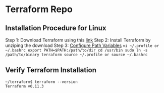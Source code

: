 # Terraform Repo

## Installation Procedure for Linux

Step 1: Download Terraform using this [link](https://www.terraform.io/downloads.html)
Step 2: Install Terraform by unziping the download
Step 3: [Configure Path Variables](https://stackoverflow.com/questions/14637979/how-to-permanently-set-path-on-linux-unix)
         ```
         vi ~/.profile or ~/.bashrc
         export PATH=$PATH:/path/to/dir
         cd /usr/bin
         sudo ln -s /path/to/binary terraform
         source ~/.profile or source ~/.bashrc
         ```


## Verify Terraform Installation

```
~/terraform$ terraform --version
Terraform v0.11.3
```
